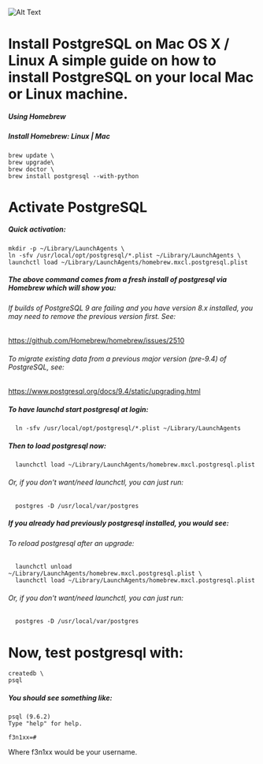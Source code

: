 ![Alt Text](https://s-media-cache-ak0.pinimg.com/originals/3a/6e/57/3a6e574a01e932b6f91f77c5971846c1.png)
# Install PostgreSQL on Mac OS X / Linux A simple guide on how to install PostgreSQL on your local Mac or Linux machine.

##### Using Homebrew
##### Install Homebrew: Linux | Mac

```
brew update \
brew upgrade\
brew doctor \
brew install postgresql --with-python
```
# Activate PostgreSQL
##### Quick activation:
```
mkdir -p ~/Library/LaunchAgents \
ln -sfv /usr/local/opt/postgresql/*.plist ~/Library/LaunchAgents \
launchctl load ~/Library/LaunchAgents/homebrew.mxcl.postgresql.plist
```
##### The above command comes from a fresh install of postgresql via Homebrew which will show you:

###### If builds of PostgreSQL 9 are failing and you have version 8.x installed, you may need to remove the previous version first. See:
  https://github.com/Homebrew/homebrew/issues/2510

###### To migrate existing data from a previous major version (pre-9.4) of PostgreSQL, see:
  https://www.postgresql.org/docs/9.4/static/upgrading.html

##### To have launchd start postgresql at login:
```
  ln -sfv /usr/local/opt/postgresql/*.plist ~/Library/LaunchAgents
```
##### Then to load postgresql now:
```
  launchctl load ~/Library/LaunchAgents/homebrew.mxcl.postgresql.plist
```  
###### Or, if you don't want/need launchctl, you can just run:
```
  postgres -D /usr/local/var/postgres
```
##### If you already had previously postgresql installed, you would see:

###### To reload postgresql after an upgrade:
```
  launchctl unload ~/Library/LaunchAgents/homebrew.mxcl.postgresql.plist \
  launchctl load ~/Library/LaunchAgents/homebrew.mxcl.postgresql.plist
```
###### Or, if you don't want/need launchctl, you can just run:
```
  postgres -D /usr/local/var/postgres
```
# Now, test postgresql with:
```
createdb \
psql
```
##### You should see something like:
```
psql (9.6.2)
Type "help" for help.

f3n1xx=#
```
Where f3n1xx would be your username.
